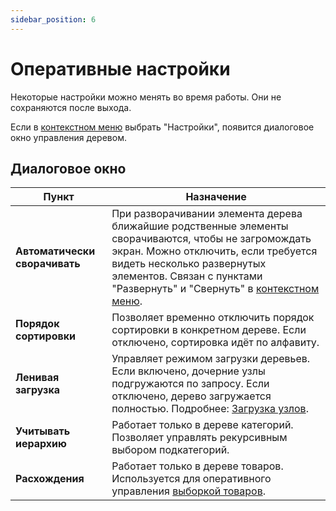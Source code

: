 ```yaml
---
sidebar_position: 6
---
```


# Оперативные настройки

Некоторые настройки можно менять во время работы. Они не сохраняются после выхода.

Если в [контекстном меню](/module-features/context-menu.md) выбрать "Настройки", появится диалоговое окно управления деревом.

## Диалоговое окно

| Пункт | Назначение |
|-------|-----------|
| **Автоматически сворачивать** | При разворачивании элемента дерева ближайшие родственные элементы сворачиваются, чтобы не загромождать экран. Можно отключить, если требуется видеть несколько развернутых элементов. Связан с пунктами "Развернуть" и "Свернуть" в [контекстном меню](/module-features/context-menu.md). |
| **Порядок сортировки** | Позволяет временно отключить порядок сортировки в конкретном дереве. Если отключено, сортировка идёт по алфавиту. |
| **Ленивая загрузка** | Управляет режимом загрузки деревьев. Если включено, дочерние узлы подгружаются по запросу. Если отключено, дерево загружается полностью. Подробнее: [Загрузка узлов](/general-info/lazy-load.md). |
| **Учитывать иерархию** | Работает только в дереве категорий. Позволяет управлять рекурсивным выбором подкатегорий. |
| **Расхождения** | Работает только в дереве товаров. Используется для оперативного управления [выборкой товаров](/general-info/product-filter.md). |
